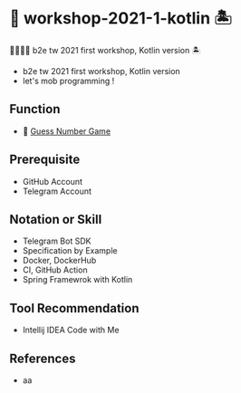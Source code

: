 # 🥇 workshop-2021-1-kotlin 🏝
👨‍💻👩‍💻 b2e tw 2021 first workshop, Kotlin version 🏝
* b2e tw 2021 first workshop, Kotlin version
* let's mob programming !

## Function
* 🔢 [Guess Number Game](https://github.com/b2etw/workshop-2021-1-kotlin/issues/1)

## Prerequisite
* GitHub Account
* Telegram Account

## Notation or Skill
* Telegram Bot SDK
* Specification by Example
* Docker, DockerHub
* CI, GitHub Action
* Spring Framewrok with Kotlin
  
## Tool Recommendation
* Intellij IDEA Code with Me

## References
* aa
